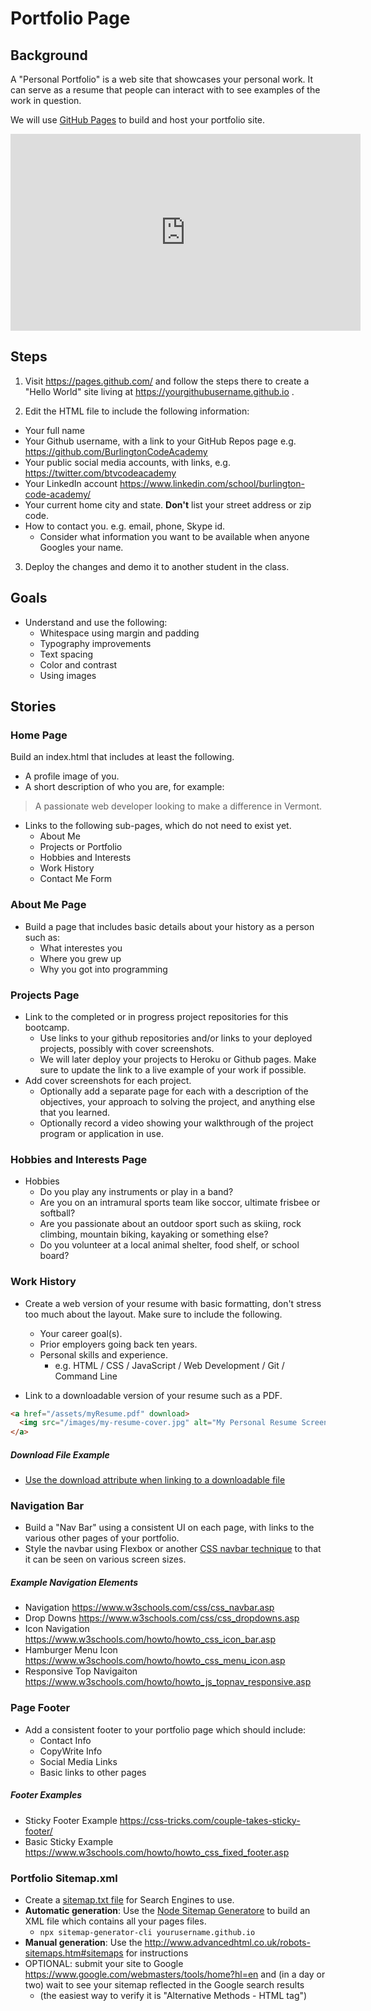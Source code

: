 # Portfolio Page

## Background

A "Personal Portfolio" is a web site that showcases your personal work. It can serve as a resume that people can interact with to see examples of the work in question.

We will use [GitHub Pages](http://pages.github.com) to build and host your portfolio site.

<iframe width="560" height="315" src="https://www.youtube-nocookie.com/embed/2MsN8gpT6jY" frameborder="0" allow="accelerometer; autoplay; encrypted-media; gyroscope; picture-in-picture" allowfullscreen></iframe>

## Steps

1. Visit <https://pages.github.com/> and follow the steps there to create a "Hello World" site living at <https://yourgithubusername.github.io> .

2. Edit the HTML file to include the following information:
  * Your full name
  * Your Github username, with a link to your GitHub Repos page e.g. <https://github.com/BurlingtonCodeAcademy>
  * Your public social media accounts, with links, e.g. <https://twitter.com/btvcodeacademy>
  * Your LinkedIn account <https://www.linkedin.com/school/burlington-code-academy/>
  * Your current home city and state. **Don't** list your street address or zip code.
  * How to contact you. e.g. email, phone, Skype id.
    * Consider what information you want to be available when anyone Googles your name.

3. Deploy the changes and demo it to another student in the class.

## Goals

* Understand and use the following:
  * Whitespace using margin and padding
  * Typography improvements
  * Text spacing
  * Color and contrast
  * Using images

## Stories

<!--BOX-->

### Home Page

Build an index.html that includes at least the following.

* A profile image of you.
* A short description of who you are, for example:

> A passionate web developer looking to make a difference in Vermont.

* Links to the following sub-pages, which do not need to exist yet.
  * About Me
  * Projects or Portfolio
  * Hobbies and Interests
  * Work History
  * Contact Me Form

<!--/BOX-->

<!--BOX-->

### About Me Page

* Build a page that includes basic details about your history as a person such as:
  * What interestes you
  * Where you grew up
  * Why you got into programming

<!--/BOX-->

<!--BOX-->

### Projects Page

* Link to the completed or in progress project repositories for this bootcamp.
  * Use links to your github repositories and/or links to your deployed projects, possibly with cover screenshots.
  * We will later deploy your projects to Heroku or Github pages. Make sure to update the link to a live example of your work if possible.
* Add cover screenshots for each project.
  * Optionally add a separate page for each with a description of the objectives, your approach to solving the project, and anything else that you learned.
  * Optionally record a video showing your walkthrough of the project program or application in use.

<!--/BOX-->


<!--BOX-->

### Hobbies and Interests Page

* Hobbies
  * Do you play any instruments or play in a band?
  * Are you on an intramural sports team like soccor, ultimate frisbee or softball?
  * Are you passionate about an outdoor sport such as skiing, rock climbing, mountain biking, kayaking or something else?
  * Do you volunteer at a local animal shelter, food shelf, or school board?

<!--/BOX-->


<!--BOX-->

### Work History

* Create a web version of your resume with basic formatting, don't stress too much about the layout. Make sure to include the following.
  * Your career goal(s).
  * Prior employers going back ten years.
  * Personal skills and experience.
    * e.g. HTML / CSS / JavaScript / Web Development / Git / Command Line

* Link to a downloadable version of your resume such as a PDF.

```html
<a href="/assets/myResume.pdf" download>
  <img src="/images/my-resume-cover.jpg" alt="My Personal Resume Screenshot">
</a>
```

##### Download File Example

* [Use the download attribute when linking to a downloadable file](https://developer.mozilla.org/en-US/docs/Learn/HTML/Introduction_to_HTML/Creating_hyperlinks#Use_the_download_attribute_when_linking_to_a_download)

<!--/BOX-->


<!--BOX-->

### Navigation Bar

* Build a "Nav Bar" using a consistent UI on each page, with links to the various other pages of your portfolio.
* Style the navbar using Flexbox or another [CSS navbar technique](/lessons/responsive_layout/navigation) to that it can be seen on various screen sizes.

##### Example Navigation Elements

* Navigation https://www.w3schools.com/css/css_navbar.asp
* Drop Downs https://www.w3schools.com/css/css_dropdowns.asp
* Icon Navigation https://www.w3schools.com/howto/howto_css_icon_bar.asp
* Hamburger Menu Icon https://www.w3schools.com/howto/howto_css_menu_icon.asp
* Responsive Top Navigaiton https://www.w3schools.com/howto/howto_js_topnav_responsive.asp

<!--/BOX-->

<!--BOX-->

### Page Footer

* Add a consistent footer to your portfolio page which should include:
  * Contact Info
  * CopyWrite Info
  * Social Media Links
  * Basic links to other pages

##### Footer Examples

* Sticky Footer Example https://css-tricks.com/couple-takes-sticky-footer/
* Basic Sticky Example https://www.w3schools.com/howto/howto_css_fixed_footer.asp

<!--/BOX-->

<!--BOX-->

### Portfolio Sitemap.xml

* Create a [sitemap.txt file](https://en.wikipedia.org/wiki/Sitemaps) for Search Engines to use.
* **Automatic generation**: Use the [Node Sitemap Generatore](https://www.npmjs.com/package/sitemap-generator-cli) to build an XML file which contains all your pages files.
  * `npx sitemap-generator-cli yourusername.github.io`
* **Manual generation**: Use the  http://www.advancedhtml.co.uk/robots-sitemaps.htm#sitemaps for instructions
* OPTIONAL: submit your site to Google https://www.google.com/webmasters/tools/home?hl=en and (in a day or two) wait to see your sitemap reflected in the Google search results
  * (the easiest way to verify it is "Alternative Methods - HTML tag")

<!--/BOX-->
